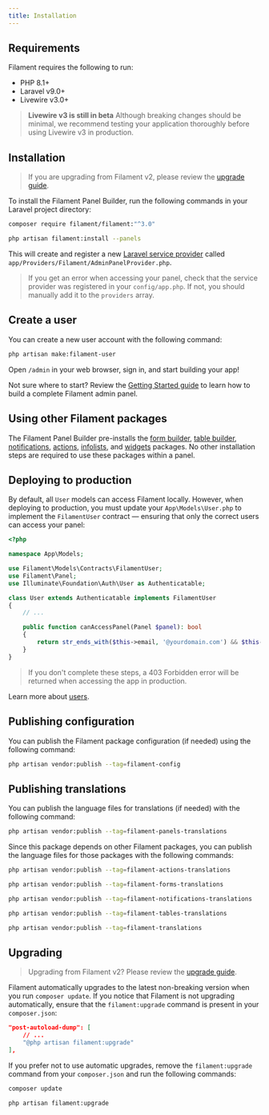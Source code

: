 ```yaml
---
title: Installation
---
```


## Requirements

Filament requires the following to run:

- PHP 8.1+
- Laravel v9.0+
- Livewire v3.0+

> **Livewire v3 is still in beta**
> Although breaking changes should be minimal, we recommend testing your application thoroughly before using Livewire v3 in production.

## Installation

> If you are upgrading from Filament v2, please review the [upgrade guide](upgrade-guide).

To install the Filament Panel Builder, run the following commands in your Laravel project directory:

```bash
composer require filament/filament:"^3.0"

php artisan filament:install --panels
```

This will create and register a new [Laravel service provider](https://laravel.com/docs/providers) called `app/Providers/Filament/AdminPanelProvider.php`.

> If you get an error when accessing your panel, check that the service provider was registered in your `config/app.php`. If not, you should manually add it to the `providers` array.

## Create a user
You can create a new user account with the following command:

```bash
php artisan make:filament-user
```

Open `/admin` in your web browser, sign in, and start building your app!

Not sure where to start? Review the [Getting Started guide](getting-started) to learn how to build a complete Filament admin panel.

## Using other Filament packages
The Filament Panel Builder pre-installs the [form builder](/docs/forms), [table builder](/docs/tables), [notifications](/docs/notifications), [actions](/docs/actions), [infolists](/docs/infolists), and [widgets](/docs/widgets) packages. No other installation steps are required to use these packages within a panel.

## Deploying to production

By default, all `User` models can access Filament locally. However, when deploying to production, you must update your `App\Models\User.php` to implement the `FilamentUser` contract — ensuring that only the correct users can access your panel:

```php
<?php

namespace App\Models;

use Filament\Models\Contracts\FilamentUser;
use Filament\Panel;
use Illuminate\Foundation\Auth\User as Authenticatable;

class User extends Authenticatable implements FilamentUser
{
    // ...

    public function canAccessPanel(Panel $panel): bool
    {
        return str_ends_with($this->email, '@yourdomain.com') && $this->hasVerifiedEmail();
    }
}
```

> If you don't complete these steps, a 403 Forbidden error will be returned when accessing the app in production.

Learn more about [users](users).

## Publishing configuration

You can publish the Filament package configuration (if needed) using the following command:

```bash
php artisan vendor:publish --tag=filament-config
```

## Publishing translations

You can publish the language files for translations (if needed) with the following command:

```bash
php artisan vendor:publish --tag=filament-panels-translations
```

Since this package depends on other Filament packages, you can publish the language files for those packages with the following commands:

```bash
php artisan vendor:publish --tag=filament-actions-translations

php artisan vendor:publish --tag=filament-forms-translations

php artisan vendor:publish --tag=filament-notifications-translations

php artisan vendor:publish --tag=filament-tables-translations

php artisan vendor:publish --tag=filament-translations
```

## Upgrading

> Upgrading from Filament v2? Please review the [upgrade guide](upgrade-guide).

Filament automatically upgrades to the latest non-breaking version when you run `composer update`. If you notice that Filament is not upgrading automatically, ensure that the `filament:upgrade` command is present in your `composer.json`:

```json
"post-autoload-dump": [
    // ...
    "@php artisan filament:upgrade"
],
```

If you prefer not to use automatic upgrades, remove the `filament:upgrade` command from your `composer.json` and run the following commands:

```bash
composer update

php artisan filament:upgrade
```
